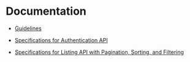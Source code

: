 # Documentation

- [Guidelines](./guidelines)

- [Specifications for Authentication API](./spec-auth-api.apib)
- [Specifications for Listing API with Pagination, Sorting, and Filtering](./spec-listing-api.apib)
